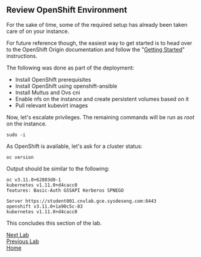 ## Review OpenShift Environment

For the sake of time, some of the required setup has already been taken care of on your instance.

For future reference though, the easiest way to get started is to head over to the OpenShift Origin documentation and follow the "[Getting Started](https://docs.okd.io/latest/install/index.html)" instructions.

The following was done as part of the deployment:

- Install OpenShift prerequisites 
- Install OpenShift using openshift-ansible
- Install Multus and Ovs cni
- Enable nfs on the instance and create persistent volumes based on it
- Pull relevant kubevirt images

Now, let's escalate privileges. The remaining commands will be run as _root_ on the instance.

```
sudo -i
```

As OpenShift is available, let's ask for a cluster status:

`oc version`

Output should be similar to the following:

```
oc v3.11.0+62803d0-1
kubernetes v1.11.0+d4cacc0
features: Basic-Auth GSSAPI Kerberos SPNEGO

Server https://student001.cnvlab.gce.sysdeseng.com:8443
openshift v3.11.0+1a90c5c-83
kubernetes v1.11.0+d4cacc0
```

This concludes this section of the lab.

[Next Lab](../lab3/lab3.md)\
[Previous Lab](../lab1/lab1.md)\
[Home](../../README.md)
